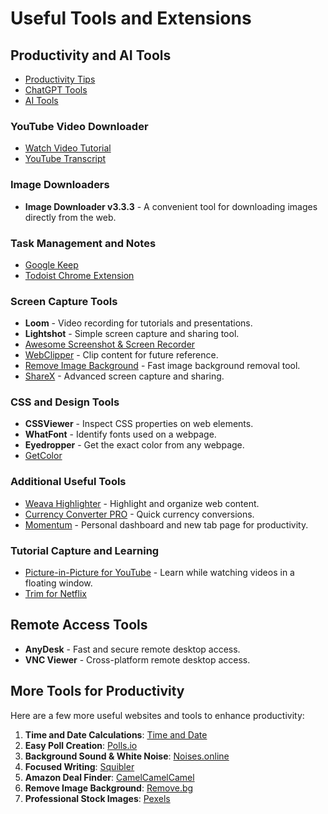 # Useful Tools and Extensions

## Productivity and AI Tools

- [Productivity Tips](https://github.com/atiq-shumon/Prod-tools-health-exer-meet-life-skills-medi-comm-inspi-leader-succ-yog-cele-nego-deba-mind-subcon/blob/main/README.md)
- [ChatGPT Tools](https://github.com/atiq-shumon/Chat_gpt_prompt_engineering_ai_chatgpt/tree/main/ChatGpt_Tools)  
- [AI Tools](https://github.com/atiq-shumon/Chat_gpt_Bing_bard_prompt_engineering_ai_chatgpt_claude_cursor_ai/tree/main/%F0%9F%98%80%F0%9F%98%80ai_tools)

### YouTube Video Downloader

- [Watch Video Tutorial](https://www.youtube.com/watch?v=eC18IgD3N0A&ab_channel=Shopify%2B%2B)
- [YouTube Transcript](https://glasp.co/welcome/transcript)

### Image Downloaders
- **Image Downloader v3.3.3** - A convenient tool for downloading images directly from the web.

### Task Management and Notes
- [Google Keep](https://chrome.google.com/webstore/detail/google-keep-chrome-extens/lpcaedmchfhocbbapmcbpinfpgnhiddi)
- [Todoist Chrome Extension](https://chrome.google.com/webstore/detail/todoist-for-chrome/jldhpllghnbhlbpcmnajkpdmadaolakh)

### Screen Capture Tools
- **Loom** - Video recording for tutorials and presentations.
- **Lightshot** - Simple screen capture and sharing tool.
- [Awesome Screenshot & Screen Recorder](https://chrome.google.com/webstore/detail/awesome-screenshot-screen/nlipoenfbbikpbjkfpfillcgkoblgpmj?hl=en)
- [WebClipper](https://chrome.google.com/webstore/detail/notebook-web-clipper/cneaciknhhaahhdediboeafhdlbdoodg) - Clip content for future reference.
- [Remove Image Background](https://www.remove.bg/) - Fast image background removal tool.
- [ShareX](https://getsharex.com/) - Advanced screen capture and sharing.

### CSS and Design Tools
- **CSSViewer** - Inspect CSS properties on web elements.
- **WhatFont** - Identify fonts used on a webpage.
- **Eyedropper** - Get the exact color from any webpage.
- [GetColor](https://chrome.google.com/webstore/detail/getcolor/...)

### Additional Useful Tools
- [Weava Highlighter](https://chrome.google.com/webstore/detail/weava-highlighter/...) - Highlight and organize web content.
- [Currency Converter PRO](https://chrome.google.com/webstore/detail/currency-converter/...) - Quick currency conversions.
- [Momentum](https://chrome.google.com/webstore/detail/momentum/...) - Personal dashboard and new tab page for productivity.

### Tutorial Capture and Learning
- [Picture-in-Picture for YouTube](https://chrome.google.com/webstore/detail/picture-in-picture-for-ch/ekoomohieogfomodjdjjfdammloodeih) - Learn while watching videos in a floating window.
- [Trim for Netflix](https://chrome.google.com/webstore/detail/trim-netflix/...)

## Remote Access Tools
- **AnyDesk** - Fast and secure remote desktop access.
- **VNC Viewer** - Cross-platform remote desktop access.

## More Tools for Productivity
Here are a few more useful websites and tools to enhance productivity:

1. **Time and Date Calculations**: [Time and Date](https://www.timeanddate.com/)
2. **Easy Poll Creation**: [Polls.io](https://polls.io/)
3. **Background Sound & White Noise**: [Noises.online](https://noises.online/)
4. **Focused Writing**: [Squibler](https://www.squibler.io/dangerous-wri...)
5. **Amazon Deal Finder**: [CamelCamelCamel](https://camelcamelcamel.com/)
6. **Remove Image Background**: [Remove.bg](https://www.remove.bg/)
7. **Professional Stock Images**: [Pexels](https://www.pexels.com/)



